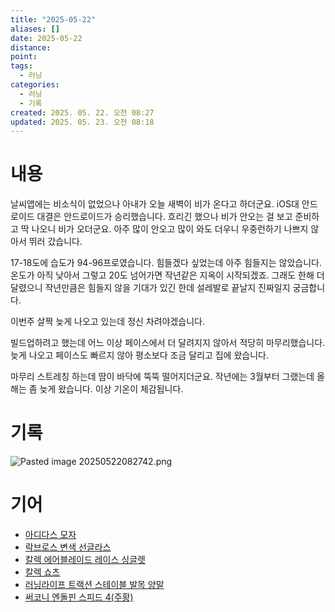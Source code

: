 ```yaml
---
title: "2025-05-22"
aliases: []
date: 2025-05-22
distance:
point:
tags:
  - 러닝
categories:
  - 러닝
  - 기록
created: 2025. 05. 22. 오전 08:27
updated: 2025. 05. 23. 오전 08:18
---
```


# 내용

날씨앱에는 비소식이 없었으나 아내가 오늘 새벽이 비가 온다고 하더군요. iOS대 안드로이드 대결은 안드로이드가 승리했습니다. 흐리긴 했으나 비가 안오는 걸 보고 준비하고 딱 나오니 비가 오더군요. 아주 많이 안오고 많이 와도 더우니 우중런하기 나쁘지 않아서 뛰러 갔습니다.

17-18도에 습도가 94-96프로였습니다. 힘들겠다 싶었는데 아주 힘들지는 않았습니다. 온도가 아직 낮아서 그렇고 20도 넘어가면 작년같은 지옥이 시작되겠죠. 그래도 한해 더 달렸으니 작년만큼은 힘들지 않을 기대가 있긴 한데 설레발로 끝날지 진짜일지 궁금합니다.

이번주 살짝 늦게 나오고 있는데 정신 차려야겠습니다.

빌드업하려고 했는데 어느 이상 페이스에서 더 달려지지 않아서 적당히 마무리했습니다. 늦게 나오고 페이스도 빠르지 않아 평소보다 조금 달리고 집에 왔습니다.

마무리 스트레칭 하는데 땀이 바닥에 뚝뚝 떨어지더군요. 작년에는 3월부터 그랬는데 올해는 좀 늦게 왔습니다. 이상 기온이 체감됩니다.

# 기록

![Pasted image 20250522082742.png](/images/Pasted%20image%2020250522082742.png)

# 기어

- [아디다스 모자](/posts/아디다스-모자)
- [락브로스 변색 선글라스](/posts/락브로스-변색-선글라스)
- [칼렉 에어블레이드 레이스 싱글렛](/posts/칼렉-에어블레이드-레이스-싱글렛)
- [칼렉 쇼츠](/posts/칼렉-쇼츠)
- [러닝라이프 트랙션 스테이블 발목 양말](/posts/러닝라이프-트랙션-스테이블-발목-양말)
- [써코니 엔돌핀 스피드 4(주황)](/posts/써코니-엔돌핀-스피드-4(주황))
